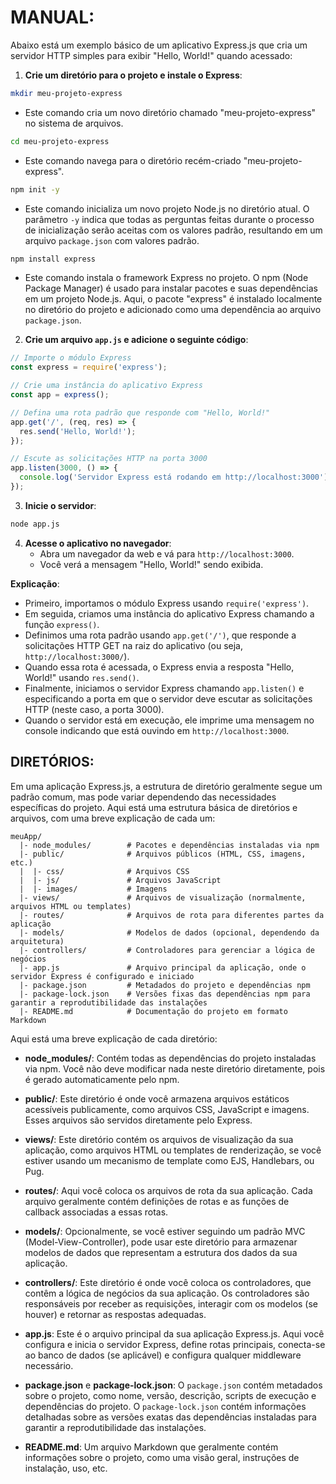 # MANUAL:
Abaixo está um exemplo básico de um aplicativo Express.js que cria um servidor HTTP simples para exibir "Hello, World!" quando acessado:

1. **Crie um diretório para o projeto e instale o Express**:
```bash
mkdir meu-projeto-express
```

- Este comando cria um novo diretório chamado "meu-projeto-express" no sistema de arquivos.

```bash
cd meu-projeto-express
```

- Este comando navega para o diretório recém-criado "meu-projeto-express".

```bash
npm init -y
```

- Este comando inicializa um novo projeto Node.js no diretório atual. O parâmetro `-y` indica que todas as perguntas feitas durante o processo de inicialização serão aceitas com os valores padrão, resultando em um arquivo `package.json` com valores padrão.

```bash
npm install express
```

- Este comando instala o framework Express no projeto. O npm (Node Package Manager) é usado para instalar pacotes e suas dependências em um projeto Node.js. Aqui, o pacote "express" é instalado localmente no diretório do projeto e adicionado como uma dependência ao arquivo `package.json`.

2. **Crie um arquivo `app.js` e adicione o seguinte código**:
```javascript
// Importe o módulo Express
const express = require('express');

// Crie uma instância do aplicativo Express
const app = express();

// Defina uma rota padrão que responde com "Hello, World!"
app.get('/', (req, res) => {
  res.send('Hello, World!');
});

// Escute as solicitações HTTP na porta 3000
app.listen(3000, () => {
  console.log('Servidor Express está rodando em http://localhost:3000');
});
```

3. **Inicie o servidor**:
```bash
node app.js
```

4. **Acesse o aplicativo no navegador**:
   - Abra um navegador da web e vá para `http://localhost:3000`.
   - Você verá a mensagem "Hello, World!" sendo exibida.

**Explicação**:
- Primeiro, importamos o módulo Express usando `require('express')`.
- Em seguida, criamos uma instância do aplicativo Express chamando a função `express()`.
- Definimos uma rota padrão usando `app.get('/')`, que responde a solicitações HTTP GET na raiz do aplicativo (ou seja, `http://localhost:3000/`).
- Quando essa rota é acessada, o Express envia a resposta "Hello, World!" usando `res.send()`.
- Finalmente, iniciamos o servidor Express chamando `app.listen()` e especificando a porta em que o servidor deve escutar as solicitações HTTP (neste caso, a porta 3000).
- Quando o servidor está em execução, ele imprime uma mensagem no console indicando que está ouvindo em `http://localhost:3000`.

## DIRETÓRIOS:
Em uma aplicação Express.js, a estrutura de diretório geralmente segue um padrão comum, mas pode variar dependendo das necessidades específicas do projeto. Aqui está uma estrutura básica de diretórios e arquivos, com uma breve explicação de cada um:

```
meuApp/
  |- node_modules/        # Pacotes e dependências instaladas via npm
  |- public/              # Arquivos públicos (HTML, CSS, imagens, etc.)
  |  |- css/              # Arquivos CSS
  |  |- js/               # Arquivos JavaScript
  |  |- images/           # Imagens
  |- views/               # Arquivos de visualização (normalmente, arquivos HTML ou templates)
  |- routes/              # Arquivos de rota para diferentes partes da aplicação
  |- models/              # Modelos de dados (opcional, dependendo da arquitetura)
  |- controllers/         # Controladores para gerenciar a lógica de negócios
  |- app.js               # Arquivo principal da aplicação, onde o servidor Express é configurado e iniciado
  |- package.json         # Metadados do projeto e dependências npm
  |- package-lock.json    # Versões fixas das dependências npm para garantir a reprodutibilidade das instalações
  |- README.md            # Documentação do projeto em formato Markdown
```

Aqui está uma breve explicação de cada diretório:

- **node_modules/**: Contém todas as dependências do projeto instaladas via npm. Você não deve modificar nada neste diretório diretamente, pois é gerado automaticamente pelo npm.

- **public/**: Este diretório é onde você armazena arquivos estáticos acessíveis publicamente, como arquivos CSS, JavaScript e imagens. Esses arquivos são servidos diretamente pelo Express.

- **views/**: Este diretório contém os arquivos de visualização da sua aplicação, como arquivos HTML ou templates de renderização, se você estiver usando um mecanismo de template como EJS, Handlebars, ou Pug.

- **routes/**: Aqui você coloca os arquivos de rota da sua aplicação. Cada arquivo geralmente contém definições de rotas e as funções de callback associadas a essas rotas.

- **models/**: Opcionalmente, se você estiver seguindo um padrão MVC (Model-View-Controller), pode usar este diretório para armazenar modelos de dados que representam a estrutura dos dados da sua aplicação.

- **controllers/**: Este diretório é onde você coloca os controladores, que contêm a lógica de negócios da sua aplicação. Os controladores são responsáveis por receber as requisições, interagir com os modelos (se houver) e retornar as respostas adequadas.

- **app.js**: Este é o arquivo principal da sua aplicação Express.js. Aqui você configura e inicia o servidor Express, define rotas principais, conecta-se ao banco de dados (se aplicável) e configura qualquer middleware necessário.

- **package.json** e **package-lock.json**: O `package.json` contém metadados sobre o projeto, como nome, versão, descrição, scripts de execução e dependências do projeto. O `package-lock.json` contém informações detalhadas sobre as versões exatas das dependências instaladas para garantir a reprodutibilidade das instalações.

- **README.md**: Um arquivo Markdown que geralmente contém informações sobre o projeto, como uma visão geral, instruções de instalação, uso, etc.




